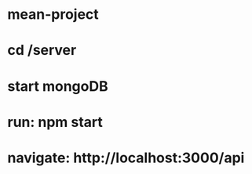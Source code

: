 # mean-project
# cd /server 
# start mongoDB
# run: npm start
# navigate: http://localhost:3000/api
